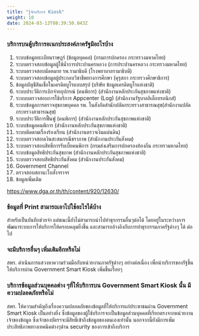 ```yaml
---
title: "รู้จักบริการ Kiosk"
weight: 10
date: 2024-03-13T08:39:50.043Z
---
```

### บริการบนตู้บริการอเนกประสงค์ภาครัฐมีอะไรบ้าง

1. ระบบข้อมูลทะเบียนราษฎร์ (ข้อมูลบุคคล) (กรมการปกครอง กระทรวงมหาดไทย)
2. ระบบตรวจสอบข้อมูลผู้ใช้น้ำการประปานครหลวง (การประปานครหลวง กระทรวงมหาดไทย)
3. ระบบตรวจสอบนัดหมาย รพ.รามาธิบดี (โรงพยาบาลรามาธิบดี)
4. ระบบตรวจสอบข้อมูลผู้ประกอบวิชาชีพทางการศึกษา (คุรุสภา กระทรวงศึกษาธิการ)
5. ข้อมูลบัญชีสินเชื่อในเครดิตบูโรแบบสรุป (บริษัท ข้อมูลเครดิตบูโรแห่งชาติ)
6. ระบบประวัติการเบิกจ่ายอุปกรณ์ (คนพิการ) (สำนักงานหลักประกันสุขภาพแห่งชาติ)
7. ระบบบตรวจสอบการใช้บริการ Appcenter (Log) (สำนักงานรัฐบาลอิเล็กทรอนิกส์)
8. ระบบข้อมูลการตรวจสุขภาพบุคคล รพ. ในสังกัดสำนักปลัดกระทรวงสาธารณสุข(สำนักงานปลัดกระทรวงสาธารณสุข)
9. ระบบประวัติการฟื้นฟู (คนพิการ) (สำนักงานหลักประกันสุขภาพแห่งชาติ)
10. ระบบข้อมูลคนพิการ (สำนักงานหลักประกันสุขภาพแห่งชาติ)
11. ระบบติดตามเรื่องร้องเรียน (สำนักงานตรวจเงินแผ่นดิน)
12. ระบบตรวจสอบเงินสะสมกรณีชราภาพ (สำนักงานประกันสังคม)
13. ระบบตรวจสอบสิทธิ์การรับเบี้ยคนพิการ (กรมส่งเสริมการปกครองท้องถิ่น กระทรวมหาดไทย)
14. ระบบข้อมูลสิทธิประกันสุขภาพ (สำนักงานหลักประกันสุขภาพแห่งชาติ)
15. ระบบตรวจสอบสิทธิประกันสังคม (สำนักงานประกันสังคม)
16. Government Channel
17. ตรวจสอบสถานะใบสั่งจราจร
18. ข้อมูลเพิ่มเติม

https://www.dga.or.th/th/content/920/12630/

### ข้อมูลที่ Print สามารถเอาไปใช้อะไรได้บ้าง

สำหรับเป็นบันทึกช่วยจำ แต่ขณะนี้ยังไม่สามารถนำไปทำธุรกรรมอื่นๆต่อได้ โดยอยู่ในระหว่างการพัฒนาระบบการให้บริการให้ครอบคลุมยิ่งขึ้น และสามารถอ้างอิงกับการทำธุรกรรมภาครัฐต่างๆ ได้ ต่อไป

### จะมีบริการอื่นๆ เพิ่มเติมอีกหรือไม่

สพร. ดำเนินการแสวงหาความร่วมมือกับหน่วยงานภาครัฐต่างๆ อย่างต่อเนื่อง เพื่อนำบริการของรัฐขึ้นให้บริการผ่าน Government Smart Kiosk เพิ่มขึ้นเรื่อยๆ

### บริการข้อมูลส่วนบุคคลต่าง ๆที่ให้บริการบน Government Smart Kiosk นั้น มีความปลอดภัยหรือไม่

สพร. ให้ความสำคัญถึงเรื่องความปลอดภัยของข้อมูลที่ให้บริการแก่ประฃาชนผ่าน Government Smart Kiosk เป็นอย่างยิ่ง ซึ่งข้อมูลของผู้ใช้บริการจะเป็นข้อมูลส่วนบุคคลที่เรียกตรงจากหน่วยงานเจ้าของข้อมูล ซึ่งเจ้าของบัตรฯจะมีสิทธิ์เข้าถึงข้อมูลของตนเองเท่านั้น นอกจากนี้ยังมีการเพิ่มประสิทธิภาพทางเทคนิคต่างๆด้าน security ของการเข้าถึงบริการ
